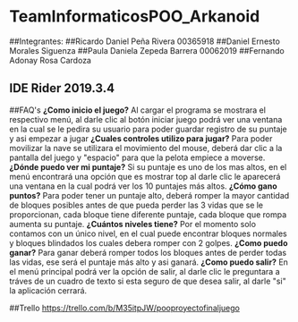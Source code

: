 # TeamInformaticosPOO_Arkanoid
##Integrantes:
##Ricardo Daniel Peña Rivera 00365918
##Daniel Ernesto Morales Siguenza
##Paula Daniela Zepeda Barrera 00062019
##Fernando Adonay Rosa Cardoza

## IDE Rider 2019.3.4

##FAQ's
**¿Como inicio el juego?**
Al cargar el programa se mostrara el respectivo menú, al darle clic al botón iniciar juego podrá ver una ventana en la cual se le pedira su usuario para poder guardar registro de su puntaje y asi empezar a jugar
**¿Cuales controles utilizo para jugar?**
Para poder movilizar la nave se utilizara el movimiento del mouse, deberá dar clic a la pantalla del juego y "espacio" para que la pelota empiece a moverse.
**¿Dónde puedo ver mi puntaje?**
Si su puntaje es uno de los mas altos, en el menú encontrará una opción que es mostrar top al darle clic le aparecerá una ventana en la cual podrá ver los 10 puntajes más altos.
**¿Cómo gano puntos?**
Para poder tener un puntaje alto, deberá romper la mayor cantidad de bloques posibles antes de que pueda perder las 3 vidas que se le proporcionan, cada bloque tiene diferente puntaje, cada bloque que rompa aumenta su puntaje.
**¿Cuántos niveles tiene?**
Por el momento solo contamos con un único nivel, en el cual puede encontrar bloques normales y bloques blindados los cuales debera romper con 2 golpes.
**¿Como puedo ganar?**
Para ganar deberá romper todos los bloques antes de perder todas las vidas, ese será el puntaje más alto y asi ganará.
**¿Como puedo salir?**
En el menú principal podrá ver la opción de salir, al darle clic le preguntara a tráves de un cuadro de texto si esta seguro de que desea salir, al darle "si" la aplicación cerrará.

##Trello https://trello.com/b/M35itpJW/pooproyectofinaljuego
